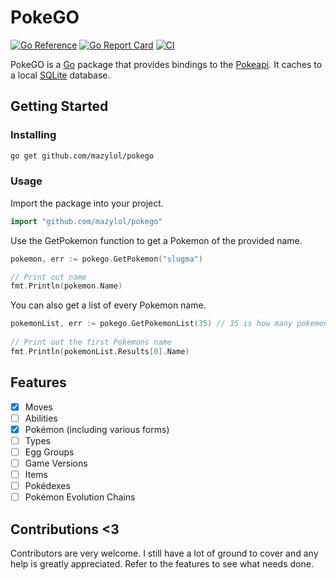 # PokeGO

[![Go Reference](https://pkg.go.dev/badge/github.com/mazylol/pokego.svg)](https://pkg.go.dev/github.com/mazylol/pokego) [![Go Report Card](https://goreportcard.com/badge/github.com/mazylol/pokego)](https://goreportcard.com/report/github.com/mazylol/pokego) [![CI](https://github.com/mazylol/pokego/actions/workflows/ci.yml/badge.svg)](https://github.com/mazylol/pokego/actions/workflows/ci.yml)

PokeGO is a [Go](https://golang.org) package that provides bindings to the [Pokeapi](https://pokeapi.co). It caches to a local [SQLite](https://www.sqlite.org/index.html) database.

## Getting Started

### Installing

```sh
go get github.com/mazylol/pokego
```

### Usage

Import the package into your project.
```go
import "github.com/mazylol/pokego"
```

Use the GetPokemon function to get a Pokemon of the provided name.
```go
pokemon, err := pokego.GetPokemon("slugma")

// Print out name
fmt.Println(pokemon.Name)
```

You can also get a list of every Pokemon name.
```go
pokemonList, err := pokego.GetPokemonList(35) // 35 is how many pokemon it will get
	
// Print out the first Pokemons name
fmt.Println(pokemonList.Results[0].Name)
```

## Features
- [x] Moves
- [ ] Abilities
- [x] Pokémon (including various forms)
- [ ] Types
- [ ] Egg Groups
- [ ] Game Versions
- [ ] Items
- [ ] Pokédexes
- [ ] Pokémon Evolution Chains

## Contributions <3
Contributors are very welcome. I still have a lot of ground to cover and any help is greatly appreciated. Refer to the features to see what needs done.